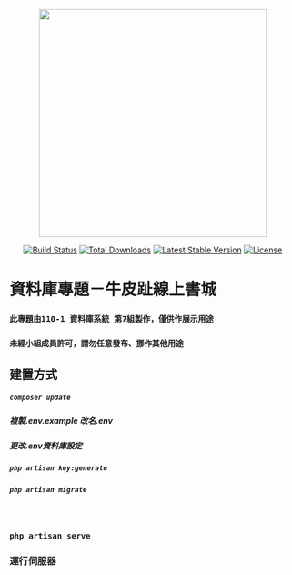 <p align="center"><a href="https://laravel.com" target="_blank"><img src="https://raw.githubusercontent.com/laravel/art/master/logo-lockup/5%20SVG/2%20CMYK/1%20Full%20Color/laravel-logolockup-cmyk-red.svg" width="400"></a></p>

<p align="center">
<a href="https://travis-ci.org/laravel/framework"><img src="https://travis-ci.org/laravel/framework.svg" alt="Build Status"></a>
<a href="https://packagist.org/packages/laravel/framework"><img src="https://img.shields.io/packagist/dt/laravel/framework" alt="Total Downloads"></a>
<a href="https://packagist.org/packages/laravel/framework"><img src="https://img.shields.io/packagist/v/laravel/framework" alt="Latest Stable Version"></a>
<a href="https://packagist.org/packages/laravel/framework"><img src="https://img.shields.io/packagist/l/laravel/framework" alt="License"></a>
</p>

# 資料庫專題－牛皮趾線上書城

### `此專題由110-1 資料庫系統 第7組製作，僅供作展示用途`
### `未經小組成員許可，請勿任意發布、挪作其他用途`

## 建置方式
##### `composer update`
##### 複製.env.example 改名.env
##### 更改.env資料庫設定
##### `php artisan key:generate`
##### `php artisan migrate`
　
### `php artisan serve`
### 運行伺服器
